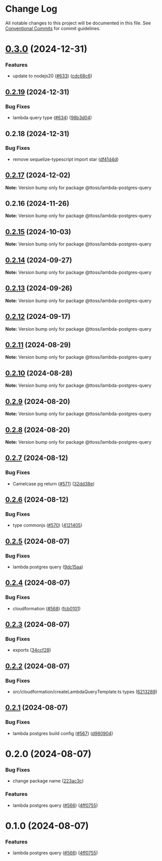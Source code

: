 # Change Log

All notable changes to this project will be documented in this file.
See [Conventional Commits](https://conventionalcommits.org) for commit guidelines.

# [0.3.0](https://github.com/ttoss/ttoss/compare/@ttoss/lambda-postgres-query@0.2.19...@ttoss/lambda-postgres-query@0.3.0) (2024-12-31)

### Features

- update to nodejs20 ([#633](https://github.com/ttoss/ttoss/issues/633)) ([cdc68c6](https://github.com/ttoss/ttoss/commit/cdc68c631c05ed1814ca1fc34e2cd52ba4a67172))

## [0.2.19](https://github.com/ttoss/ttoss/compare/@ttoss/lambda-postgres-query@0.2.18...@ttoss/lambda-postgres-query@0.2.19) (2024-12-31)

### Bug Fixes

- lambda query type ([#634](https://github.com/ttoss/ttoss/issues/634)) ([98b3d04](https://github.com/ttoss/ttoss/commit/98b3d04834a15b988ab6b75aa30fbbb92084081e))

## 0.2.18 (2024-12-31)

### Bug Fixes

- remove sequelize-typescript import star ([df41d4d](https://github.com/ttoss/ttoss/commit/df41d4d03b7696cb2f30648e91f56e9e2cad8013))

## [0.2.17](https://github.com/ttoss/ttoss/compare/@ttoss/lambda-postgres-query@0.2.16...@ttoss/lambda-postgres-query@0.2.17) (2024-12-02)

**Note:** Version bump only for package @ttoss/lambda-postgres-query

## 0.2.16 (2024-11-26)

**Note:** Version bump only for package @ttoss/lambda-postgres-query

## [0.2.15](https://github.com/ttoss/ttoss/compare/@ttoss/lambda-postgres-query@0.2.14...@ttoss/lambda-postgres-query@0.2.15) (2024-10-03)

**Note:** Version bump only for package @ttoss/lambda-postgres-query

## [0.2.14](https://github.com/ttoss/ttoss/compare/@ttoss/lambda-postgres-query@0.2.13...@ttoss/lambda-postgres-query@0.2.14) (2024-09-27)

**Note:** Version bump only for package @ttoss/lambda-postgres-query

## [0.2.13](https://github.com/ttoss/ttoss/compare/@ttoss/lambda-postgres-query@0.2.12...@ttoss/lambda-postgres-query@0.2.13) (2024-09-26)

**Note:** Version bump only for package @ttoss/lambda-postgres-query

## [0.2.12](https://github.com/ttoss/ttoss/compare/@ttoss/lambda-postgres-query@0.2.11...@ttoss/lambda-postgres-query@0.2.12) (2024-09-17)

**Note:** Version bump only for package @ttoss/lambda-postgres-query

## [0.2.11](https://github.com/ttoss/ttoss/compare/@ttoss/lambda-postgres-query@0.2.10...@ttoss/lambda-postgres-query@0.2.11) (2024-08-29)

**Note:** Version bump only for package @ttoss/lambda-postgres-query

## [0.2.10](https://github.com/ttoss/ttoss/compare/@ttoss/lambda-postgres-query@0.2.9...@ttoss/lambda-postgres-query@0.2.10) (2024-08-28)

**Note:** Version bump only for package @ttoss/lambda-postgres-query

## [0.2.9](https://github.com/ttoss/ttoss/compare/@ttoss/lambda-postgres-query@0.2.8...@ttoss/lambda-postgres-query@0.2.9) (2024-08-20)

**Note:** Version bump only for package @ttoss/lambda-postgres-query

## [0.2.8](https://github.com/ttoss/ttoss/compare/@ttoss/lambda-postgres-query@0.2.7...@ttoss/lambda-postgres-query@0.2.8) (2024-08-20)

**Note:** Version bump only for package @ttoss/lambda-postgres-query

## [0.2.7](https://github.com/ttoss/ttoss/compare/@ttoss/lambda-postgres-query@0.2.6...@ttoss/lambda-postgres-query@0.2.7) (2024-08-12)

### Bug Fixes

- Camelcase pg return ([#571](https://github.com/ttoss/ttoss/issues/571)) ([32dd38e](https://github.com/ttoss/ttoss/commit/32dd38eccf0597227f569a22c7183e6ffc56138d))

## [0.2.6](https://github.com/ttoss/ttoss/compare/@ttoss/lambda-postgres-query@0.2.5...@ttoss/lambda-postgres-query@0.2.6) (2024-08-12)

### Bug Fixes

- type commonjs ([#570](https://github.com/ttoss/ttoss/issues/570)) ([4121405](https://github.com/ttoss/ttoss/commit/4121405a44014e2a96f19bb7f8aa356865d095f9))

## [0.2.5](https://github.com/ttoss/ttoss/compare/@ttoss/lambda-postgres-query@0.2.4...@ttoss/lambda-postgres-query@0.2.5) (2024-08-07)

### Bug Fixes

- lambda postgres query ([9dc15aa](https://github.com/ttoss/ttoss/commit/9dc15aa9653058d9cee28cc151e716fd8150b3cd))

## [0.2.4](https://github.com/ttoss/ttoss/compare/@ttoss/lambda-postgres-query@0.2.3...@ttoss/lambda-postgres-query@0.2.4) (2024-08-07)

### Bug Fixes

- cloudformation ([#568](https://github.com/ttoss/ttoss/issues/568)) ([fcb0101](https://github.com/ttoss/ttoss/commit/fcb0101e96f8a319cb2925e29e07727aebd77419))

## [0.2.3](https://github.com/ttoss/ttoss/compare/@ttoss/lambda-postgres-query@0.2.2...@ttoss/lambda-postgres-query@0.2.3) (2024-08-07)

### Bug Fixes

- exports ([34ccf28](https://github.com/ttoss/ttoss/commit/34ccf2807b676c017eb9431047e50857a316e7b5))

## [0.2.2](https://github.com/ttoss/ttoss/compare/@ttoss/lambda-postgres-query@0.2.1...@ttoss/lambda-postgres-query@0.2.2) (2024-08-07)

### Bug Fixes

- src/cloudformation/createLambdaQueryTemplate.ts types ([6213289](https://github.com/ttoss/ttoss/commit/6213289655bb9caba34d53c4e9849f30ef2d50af))

## [0.2.1](https://github.com/ttoss/ttoss/compare/@ttoss/lambda-postgres-query@0.2.0...@ttoss/lambda-postgres-query@0.2.1) (2024-08-07)

### Bug Fixes

- lambda postgres build config ([#567](https://github.com/ttoss/ttoss/issues/567)) ([d980904](https://github.com/ttoss/ttoss/commit/d9809048e451ea67166e77fd894d8529ecae647f))

# 0.2.0 (2024-08-07)

### Bug Fixes

- change package name ([223ac3c](https://github.com/ttoss/ttoss/commit/223ac3cebe0c047e9a91e464de2151fc06187eee))

### Features

- lambda postgres query ([#566](https://github.com/ttoss/ttoss/issues/566)) ([4ff0755](https://github.com/ttoss/ttoss/commit/4ff075534d651ae6be8b3c5c2c11f7c870d848ff))

# 0.1.0 (2024-08-07)

### Features

- lambda postgres query ([#566](https://github.com/ttoss/ttoss/issues/566)) ([4ff0755](https://github.com/ttoss/ttoss/commit/4ff075534d651ae6be8b3c5c2c11f7c870d848ff))
